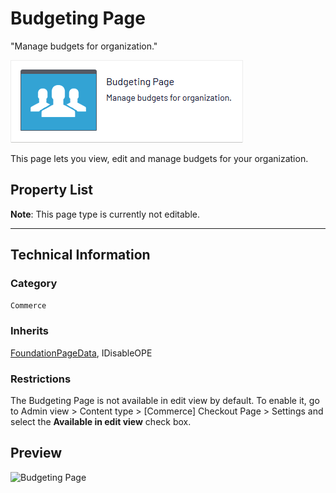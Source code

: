# Budgeting Page
"Manage budgets for organization."

![Budgeting Page](Screenshots/Budgeting%20Page%20-%20icon.png)

This page lets you view, edit and manage budgets for your organization.


## Property List
**Note**: This page type is currently not editable.<!--The following property list includes properties that are unique to this content type. For a list of global properties, view our [*Common Page  Properties*](../../Common%20Page%20Properties.md) list.-->

<!--Display Name *(Name in code)* | Type | Property Description
--------------|------|---------------
**Main body** *(`MainBody`)* | XhtmlString | Provides an rich-text area for entering formatted content.
**Main content area** *(`MainContentArea`)* | ContentArea | Provides a configurable drag-and-drop interface for placing media, blocks, or other content onto the page.-->

** **
<!--![Budgeting Page](Screenshots/Budgeting%20Page%20-%20Content%20tab.png)-->

## Technical Information

### Category
`Commerce`

### Inherits
[FoundationPageData](../../Foundation.Cms/Page%20Types/Foundation%20Page%20Data.md), IDisableOPE

### Restrictions
The Budgeting Page is not available in edit view by default. To enable it, go to Admin view > Content type > [Commerce] Checkout Page > Settings and select the **Available in edit view** check box.

## Preview
![Budgeting Page](Screenshots/Budgeting%20Page%20-%20OPE.png)
